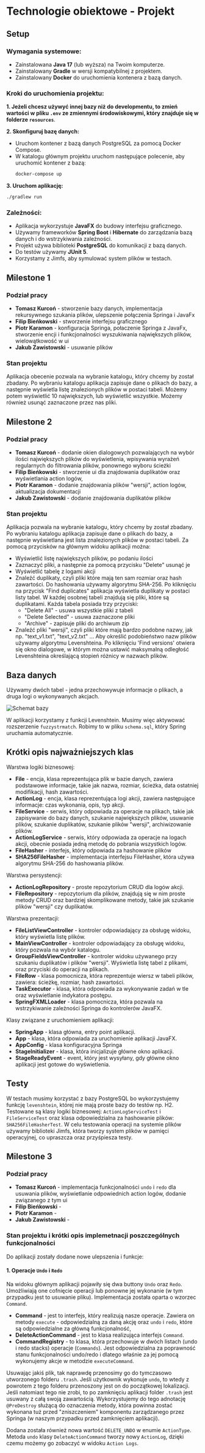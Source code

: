 # Technologie obiektowe - Projekt

## Setup

### Wymagania systemowe:

- Zainstalowana **Java 17** (lub wyższa) na Twoim komputerze.
- Zainstalowany **Gradle** w wersji kompatybilnej z projektem.
- Zainstalowany **Docker** do uruchomienia kontenera z bazą danych.

### Kroki do uruchomienia projektu:

**1. Jeżeli chcesz używyć innej bazy niż do developmentu, to zmień wartości w pliku `.env` ze zmiennymi
środowiskowymi, który znajduje się w folderze `resources`**.

**2. Skonfiguruj bazę danych:**

- Uruchom kontener z bazą danych PostgreSQL za pomocą Docker Compose.
- W katalogu głównym projektu uruchom następujące polecenie, aby uruchomić kontener z bazą:
  ```bash
  docker-compose up
  ```

**3. Uruchom aplikację:**

  ```bash
  ./gradlew run
  ```

### Zależności:

- Aplikacja wykorzystuje **JavaFX** do budowy interfejsu graficznego.
- Używamy frameworków **Spring Boot** i **Hibernate** do
  zarządzania bazą danych i do wstrzykiwania zależności.
- Projekt używa biblioteki **PostgreSQL** do komunikacji z bazą danych.
- Do testów używamy **JUnit 5**.
- Korzystamy z Jimfs, aby symulować system plików w testach.

## Milestone 1

### Podział pracy

- **Tomasz Kurcoń** - stworzenie bazy danych, implementacja rekursywnego szukania plików, ulepszenie połączenia Springa
  i JavaFx
- **Filip Bieńkowski** - stworzenie interfejsu graficznego
- **Piotr Karamon** - konfiguracja Springa, połaczenie Springa z JavaFx, stworzenie encji i funkcjonalności wyszukiwania
  największych plików, wielowątkowość w ui
- **Jakub Zawistowski** - usuwanie plików

### Stan projektu

Aplikacja obecenie pozwala na wybranie katalogu, który chcemy by został zbadany.
Po wybraniu katalogu aplikacja zapisuje dane o plikach do bazy, a następnie
wyświetla listę znalezionych plików w postaci tabeli.
Możemy potem wyświetlić 10 największych, lub wyświetlić wszystkie.
Możemy również usunąć zaznaczone przez nas pliki.

## Milestone 2

### Podział pracy

- **Tomasz Kurcoń** - dodanie okien dialogowych pozwalających na wybór ilości największych plików do wyświetlenia, wpisywania wyrażeń regularnych do filtrowania plików, ponownego wyboru ścieżki
- **Filip Bieńkowski** - stworzenie ui dla znajdowania duplikatów oraz wyświetlania action logów,
- **Piotr Karamon** - dodanie znajdowania plików "wersji", action logów, aktualizacja dokumentacji
- **Jakub Zawistowski** - dodanie znajdowania duplikatów plików

### Stan projektu

Aplikacja pozwala na wybranie katalogu, który chcemy by został zbadany.
Po wybraniu katalogu aplikacja zapisuje dane o plikach do bazy, a następnie
wyświetlana jest lista znalezionych plików w postaci tabeli.
Za pomocą przycisków na głównym widoku aplikacji można:

- Wyświetlić listę największych plików, po podaniu ilości
- Zaznaczyć pliki, a następnie za pomocą przycisku "Delete" usunąć je
- Wyświetlić tabelę z logami akcji
- Znaleźć duplikaty, czyli pliki które mają ten sam rozmiar oraz hash zawartości.
  Do hashowania używamy algorytmu SHA-256. Po kliknięciu na przycisk "Find duplicates" aplikacja
  wyświetla duplikaty w postaci listy tabel. W każdej osobnej tabeli znajdują się pliki, które są duplikatami.
  Każda tabela posiada trzy przyciski:
    - "Delete All" - usuwa wszystkie pliki z tabeli
    - "Delete Selected" - usuwa zaznaczone pliki
    - "Archive" - zapisuje pliki do archiwum zip
- Znaleźć pliki "wersji", czyli pliki które mają bardzo podobne nazwy, jak np. "text_v1.txt", "text_v2.txt" ...
  Aby określić podobieństwo nazw plików używamy algorytmu Levenshteina.
  Po kliknięciu 'Find versions' otwiera się okno dialogowe, w którym można ustawić maksymalną odległość Levenshteina
  określającą stopień różnicy w nazwach plików.

## Baza danych

Używamy dwóch tabel - jedna przechowywuje informacje o plikach, a druga logi o wykonywanych akcjach.

![Schemat bazy](docs/db_schema.png)

W aplikacji korzystamy z funkcji Levenshtein.
Musimy więc aktywować rozszerzenie
`fuzzystrmatch`. Robimy to w pliku `schema.sql`,
który Spring uruchamia automatycznie.

## Krótki opis najważniejszych klas

Warstwa logiki biznesowej:

- **File** - encja, klasa reprezentująca plik w bazie danych, zawiera podstawowe informacje, takie jak nazwa, rozmiar,
  ścieżka, data ostatniej modifikacji, hash zawartości.
- **ActionLog** - encja, klasa reprezentująca logi akcji, zawiera następujące informacje:  czas wykonania, opis,
  typ akcji.
- **FileService** - serwis, który odpowiada za operacje na plikach, takie jak zapisywanie do bazy danych,
  szukanie największych plików, usuwanie plików, szukanie duplikatów, szukanie plików "wersji",
  archiwizowanie plików.
- **ActionLogService** - serwis, który odpowiada za operacje na logach akcji, obecnie
  posiada jedną metodę do pobrania wszystkich logów.
- **FileHasher** - interfejs, który odpowiada za hashowanie plików
- **SHA256FileHasher** - implementacja interfejsu FileHasher, która używa algorytmu SHA-256 do hashowania plików.

Warstwa persystencji:

- **ActionLogRepository** - proste repozytorium CRUD dla logów akcji.
- **FileRepository** - repozytorium dla plików, znajdują się w nim proste metody CRUD oraz
  bardziej skomplikowane metody, takie jak szukanie plików "wersji" czy duplikatów.

Warstwa prezentacji:

- **FileListViewController** - kontroler odpowiadający za obsługę widoku, który wyświetla listę plików.
- **MainViewController** - kontroler odpowiadający za obsługę widoku, który pozwala na wybór katalogu.
- **GroupFieldsViewController** - kontroler widoku używanego przy szukaniu duplikatów i plików "wersji".
  Wyświetla listę tabel z plikami, oraz przyciski do operacji na plikach.
- **FileRow** - klasa pomocnicza, która reprezentuje wiersz w tabeli plików, zawiera:
  ścieżkę, rozmiar, hash zawartości.
- **TaskExecutor** - klasa, która odpowiada za wykonywanie zadań w tle oraz wyświetlanie indykatora postępu.
- **SpringFXMLLoader** - klasa pomocnicza, która pozwala na wstrzykiwanie zależności Springa do kontrolerów JavaFX.

Klasy związane z uruchomieniem aplikacji:

- **SpringApp** - klasa główna, entry point aplikacji.
- **App** - klasa, która odpowiada za uruchomienie aplikacji JavaFX.
- **AppConfig** - klasa konfiguracyjna Springa
- **StageInitializer** - klasa, która inicjalizuje główne okno aplikacji.
- **StageReadyEvent** - event, który jest wysyłany, gdy główne okno aplikacji jest gotowe do wyświetlenia.

## Testy

W testach musimy korzystać z bazy PostgreSQL bo wykorzystujemy funkcję `levenshtein`, której nie
mają proste bazy do testów np. H2. Testowane są klasy logiki biznesowej: `ActionLogServiceTest` i `FileServiceTest`
oraz klasa odpowiedzialna za hashowanie plików: `SHA256FileHasherTest`.
W celu testowania operacji na systemie plików używamy biblioteki Jimfs, która tworzy
system plików w pamięci operacyjnej, co upraszcza oraz przyśpiesza testy. 


## Milestone 3

### Podział pracy

- **Tomasz Kurcoń** - implementacja funkcjonalności `undo` i `redo` dla usuwania plików, wyświetlanie odpowiednich action logów, dodanie związanego z tym ui 
- **Filip Bieńkowski** - 
- **Piotr Karamon** - 
- **Jakub Zawistowski** - 

### Stan projektu i krótki opis implemetnacji poszczególnych funkcjonalności

Do aplikacji zostały dodane nowe ulepszenia i funkcje:

#### 1. Operacje `Undo` i `Redo`

Na widoku głównym aplikacji pojawiły się dwa buttony `Undo` oraz `Redo`. Umożliwiają one cofnięcie operacji lub ponowne jej wykonanie (w tym przypadku jest to usuwanie pliku). Implementacja została oparta o wzorzec `Command`.

  - **Command** - jest to interfejs, który realizują nasze operacje. Zawiera on metody `execute` - odpowiedzialną za daną akcję oraz `undo` i `redo`, które są odpowiedzialne za główną funkcjonalność,
  - **DeleteActionCommand** - jest to klasa realizująca interfejs `Command`.
  - **CommandRegistry** - to klasa, która przechowuje w dwóch listach (undo i redo stacks) operacje (`Commands`). Jest odpowiedzialna za poprawność stanu funkcjonalności undo/redo i dlatego właśnie za jej pomocą wykonujemy akcje w metodzie `executeCommand`.

Usuwając jakiś plik, tak naprawdę przenosimy go do tymczasowo utworzonego folderu `.trash`. Jeśli użytkownik wykonuje `undo`, to wtedy z powrotem z tego folderu przenoszony jest on do początkowej lokalizacji. Jeśli natomiast tego nie zrobi, to po zamknięciu aplikacji folder `.trash` jest usuwany z całą swoją zawartością.
Wykorzystujemy do tego adnotację `@PreDestroy` służącą do oznaczenia metody, która powinna zostać wykonana tuż przed "zniszczeniem" komponentu zarządzanego przez Springa (w naszym przypadku przed zamknięciem aplikacji).

Dodana została również nowa wartość `DELETE_UNDO` w enumie `ActionType`. Metoda `undo` klasy `DeleteActionCommand` tworzy nowy `ActionLog`, dzięki czemu możemy go zobaczyć w widoku `Action Logs`. 



